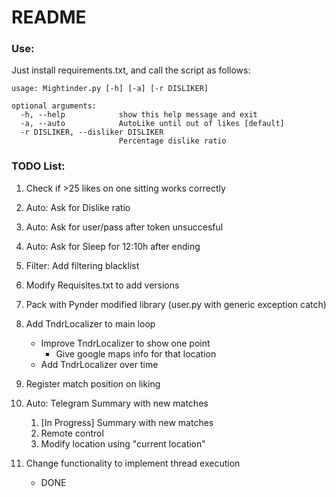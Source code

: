 
# README


### Use:

Just install requirements.txt, and call the script as follows:

```
usage: Mightinder.py [-h] [-a] [-r DISLIKER]

optional arguments:
  -h, --help            show this help message and exit
  -a, --auto            AutoLike until out of likes [default]
  -r DISLIKER, --disliker DISLIKER
                        Percentage dislike ratio

```

### TODO List:
 
1. Check if >25 likes on one sitting works correctly
2. Auto: Ask for Dislike ratio

3. Auto: Ask for user/pass after token unsuccesful
4. Auto: Ask for Sleep for 12:10h after ending
5. Filter: Add filtering blacklist

6. Modify Requisites.txt to add versions
7. Pack with Pynder modified library (user.py with generic exception catch)

8. Add TndrLocalizer to main loop
    - Improve TndrLocalizer to show one point
		- Give google maps info for that location
	- Add TndrLocalizer over time

9. Register match position on liking 

10. Auto: Telegram Summary with new matches
    1.  [In Progress] Summary with new matches
    2.  Remote control
    3.  Modify location using "current location"
    
11. Change functionality to implement thread execution
    - DONE